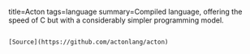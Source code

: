 title=Acton
tags=language
summary=Compiled language, offering the speed of C but with a considerably simpler programming model.
~~~~~~

[Source](https://github.com/actonlang/acton)

